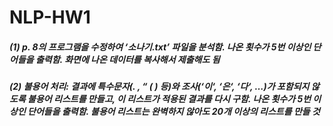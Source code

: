 # NLP-HW1

##### (1) p. 8의 프로그램을 수정하여 ‘소나기.txt’ 파일을 분석함. 나온 횟수가 5번 이상인 단어들을 출력함. 화면에 나온 데이터를 복사해서 제출해도 됨

##### (2) 불용어 처리: 결과에 특수문자(. , “ ( ) 등)와 조사(‘이‘, ‘은‘, ‘다‘, …)가 포함되지 않도록 불용어 리스트를 만들고, 이 리스트가 적용된 결과를 다시 구함. 나온 횟수가 5번 이상인 단어들을 출력함. 불용어 리스트는 완벽하지 않아도 20개 이상의 리스트를 만들 것
